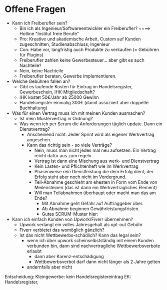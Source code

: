 # Offene Fragen

-   Kann ich Freiberufler sein?
    -   Bin ich als Ingenieur/Softwareentwickler ein Freiberufler?
        ====> Hotline "Institut freie Berufe"
    -   Pro: Kreative und akademische Arbeit, Custom auf Kunden zugeschnitten, Studienabschluss, Ingenieur
    -   Con: Habe vor, langfristig auch Produkte zu verkaufen (= Gebühren für Plugins)
    -   Freiberufler zahlen keine Gewerbesteuer... aber gibt es auch Nachteile?
    -   Nein, keine Nachteile
    -   Freiberufler beraten, Gewerbe implementieren.
-   Welche Gebühren fallen an?
    -   Gibt es laufende Kosten für Eintrag im Handelsregister, Gewerbeschein, IHK-Mitgliedschaft?
    -   IHK kostet 50€/Jahr ab 25000 Gewinn
    -   Handelsregister einmalig 300€ (damit assoziiert aber doppelte Buchhaltung)
-   Was für einen Vertrag muss ich mit meinen Kunden ausmachen?
    -   Ist mein Mustervertrag in Ordnung?
    -   Was wenn ich per Scrum die Anforderungen täglich update. Dann ein Dienstvertrag?
        -   Anscheinend nicht. Jeder Sprint wird als eigener Werkvertrag angesehen.
        -   Kann das richtig sein - so viele Verträge?
            -   Nein, muss man nicht jedes mal neu aufsetzen. Ein Vertrag reicht dafür aus zum regeln.
            -   Vertrag ist dann eine Mischung aus werk- und Dienstvertrag
            -   Kein Lasten- und Pflichtenheft wie im Werkvertrag
            -   Phasenweise rein Dienstleistung die dem Erfolg dient, der Erfolg steht aber noch nicht im Vordergrund.
            -   Teil-Abnahme geschieht am ehesten in Form vom Ende von Meilensteinen (das ist dann ein Werkvertragliches Element)
            -   Will man Teilabnahmen überhaupt oder macht man das am Ende?
                -   Mit Abnahme geht Gefahr auf Auftraggeber über.
                -   Ab Abnahme beginnen Gewährleistungsfristen.
                -   Gutes SCRUM-Muster hier: <link href="./assets/Vertrag_Erstellung von Individualsoftware_agiles Modell_BeckOF-IT_2021.pdf"/>
-   Kann ich einfach Kunden von Upwork/Fiverr übernehmen?
    -   Upwork verlangt ein volles Jahresgehalt als opt-out Gebühr
    -   Fiverr verbietet das womöglich gänzlich?
    -   Ist das nicht Wettbewerbs-schädlich? Kann das legal sein?
        -   wenn ich über upwork scheinselbstständig mit einem Kunden verbunden bin, dann sind nachvertragliche Wettbewerbsverbote erlaubt
            -   dann aber Karenz-entschädigung
            -   Wettbewerbsverbot darf dann nicht länger als 2 Jahre gelten
        -   andernfalls aber nicht

Entscheidung:
Kleingewerbe: kein Handelsregistereintrag
EK: Handelsregister,
